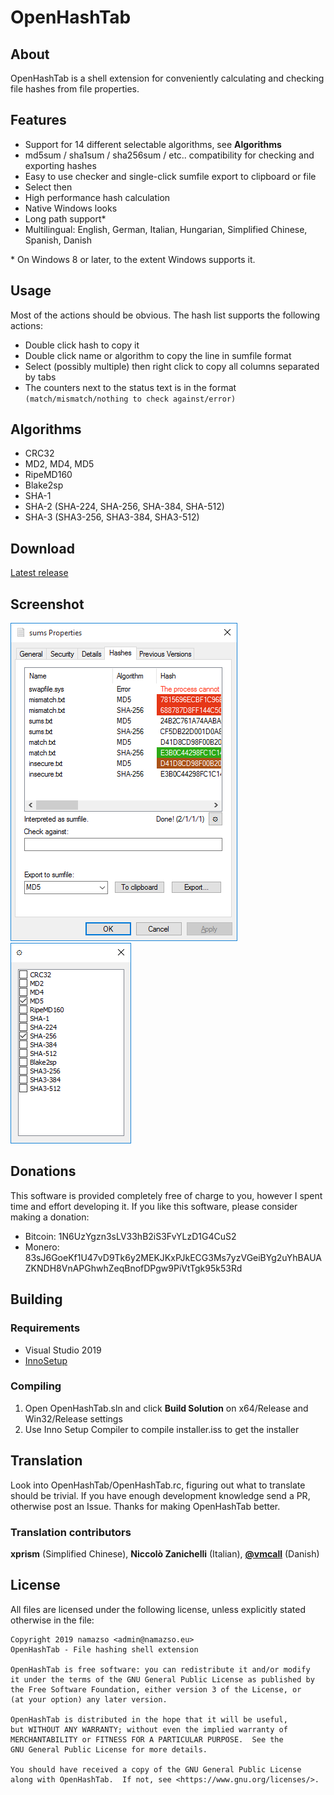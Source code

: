 # OpenHashTab

## About

OpenHashTab is a shell extension for conveniently calculating and checking file hashes from file properties.

## Features

* Support for 14 different selectable algorithms, see **Algorithms**
* md5sum / sha1sum / sha256sum / etc.. compatibility for checking and exporting hashes
* Easy to use checker and single-click sumfile export to clipboard or file
* Select then 
* High performance hash calculation
* Native Windows looks
* Long path support\*
* Multilingual: English, German, Italian, Hungarian, Simplified Chinese, Spanish, Danish

\* On Windows 8 or later, to the extent Windows supports it.

## Usage

Most of the actions should be obvious. The hash list supports the following actions:

* Double click hash to copy it
* Double click name or algorithm to copy the line in sumfile format
* Select (possibly multiple) then right click to copy all columns separated by tabs
* The counters next to the status text is in the format `(match/mismatch/nothing to check against/error)`

## Algorithms

* CRC32
* MD2, MD4, MD5
* RipeMD160
* Blake2sp
* SHA-1
* SHA-2 (SHA-224, SHA-256, SHA-384, SHA-512)
* SHA-3 (SHA3-256, SHA3-384, SHA3-512)

## Download

[Latest release](https://github.com/namazso/OpenHashTab/releases/latest/download/OpenHashTab_setup.exe)

## Screenshot

![Screenshot](resources/screenshot.png) ![Algorithms](resources/algorithms.png)

## Donations

This software is provided completely free of charge to you, however I spent time and effort developing it. If you like this software, please consider making a donation:

* Bitcoin: 1N6UzYgzn3sLV33hB2iS3FvYLzD1G4CuS2
* Monero: 83sJ6GoeKf1U47vD9Tk6y2MEKJKxPJkECG3Ms7yzVGeiBYg2uYhBAUAZKNDH8VnAPGhwhZeqBnofDPgw9PiVtTgk95k53Rd

## Building

### Requirements

* Visual Studio 2019
* [InnoSetup](http://www.jrsoftware.org/isinfo.php)

### Compiling

1. Open OpenHashTab.sln and click __Build Solution__ on x64/Release and Win32/Release settings
2. Use Inno Setup Compiler to compile installer.iss to get the installer

## Translation

Look into OpenHashTab/OpenHashTab.rc, figuring out what to translate should be trivial. If you have enough development knowledge send a PR, otherwise post an Issue. Thanks for making OpenHashTab better.

### Translation contributors

**xprism** (Simplified Chinese), **Niccolò Zanichelli** (Italian), **[@vmcall](https://github.com/vmcall/)** (Danish)

## License

All files are licensed under the following license, unless explicitly stated otherwise in the file:

	Copyright 2019 namazso <admin@namazso.eu>
	OpenHashTab - File hashing shell extension
	
	OpenHashTab is free software: you can redistribute it and/or modify
	it under the terms of the GNU General Public License as published by
	the Free Software Foundation, either version 3 of the License, or
	(at your option) any later version.
	
	OpenHashTab is distributed in the hope that it will be useful,
	but WITHOUT ANY WARRANTY; without even the implied warranty of
	MERCHANTABILITY or FITNESS FOR A PARTICULAR PURPOSE.  See the
	GNU General Public License for more details.
	
	You should have received a copy of the GNU General Public License
	along with OpenHashTab.  If not, see <https://www.gnu.org/licenses/>.